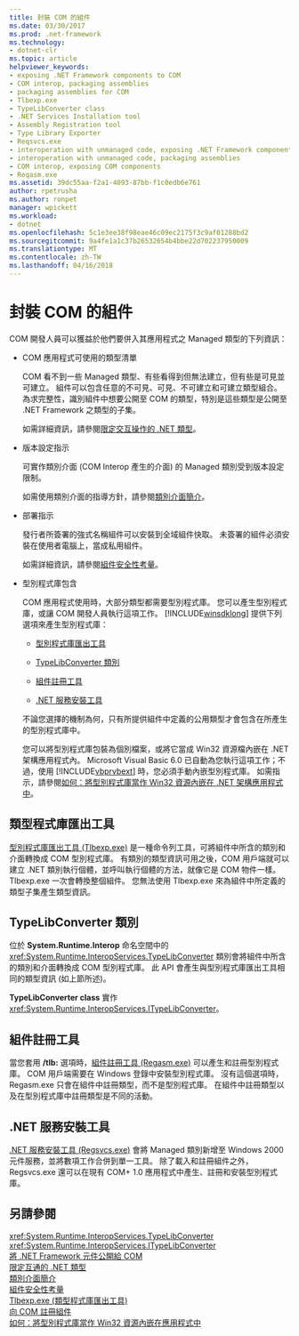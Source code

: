 ```yaml
---
title: 封裝 COM 的組件
ms.date: 03/30/2017
ms.prod: .net-framework
ms.technology:
- dotnet-clr
ms.topic: article
helpviewer_keywords:
- exposing .NET Framework components to COM
- COM interop, packaging assemblies
- packaging assemblies for COM
- Tlbexp.exe
- TypeLibConverter class
- .NET Services Installation tool
- Assembly Registration tool
- Type Library Exporter
- Reqsvcs.exe
- interoperation with unmanaged code, exposing .NET Framework components
- interoperation with unmanaged code, packaging assemblies
- COM interop, exposing COM components
- Reqasm.exe
ms.assetid: 39dc55aa-f2a1-4093-87bb-f1c0edb6e761
author: rpetrusha
ms.author: ronpet
manager: wpickett
ms.workload:
- dotnet
ms.openlocfilehash: 5c1e3ee38f98eae46c09ec2175f3c9af01288bd2
ms.sourcegitcommit: 9a4fe1a1c37b26532654b4bbe22d702237950009
ms.translationtype: MT
ms.contentlocale: zh-TW
ms.lasthandoff: 04/16/2018
---
```

# <a name="packaging-an-assembly-for-com"></a>封裝 COM 的組件
COM 開發人員可以獲益於他們要併入其應用程式之 Managed 類型的下列資訊：  
  
-   COM 應用程式可使用的類型清單  
  
     COM 看不到一些 Managed 類型、有些看得到但無法建立，但有些是可見並可建立。 組件可以包含任意的不可見、可見、不可建立和可建立類型組合。 為求完整性，識別組件中想要公開至 COM 的類型，特別是這些類型是公開至 .NET Framework 之類型的子集。  
  
     如需詳細資訊，請參閱[限定交互操作的 .NET 類型](qualifying-net-types-for-interoperation.md)。  
  
-   版本設定指示  
  
     可實作類別介面 (COM Interop 產生的介面) 的 Managed 類別受到版本設定限制。  
  
     如需使用類別介面的指導方針，請參閱[類別介面簡介](com-callable-wrapper.md#introducing-the-class-interface)。  
  
-   部署指示  
  
     發行者所簽署的強式名稱組件可以安裝到全域組件快取。 未簽署的組件必須安裝在使用者電腦上，當成私用組件。  
  
     如需詳細資訊，請參閱[組件安全性考量](../app-domains/assembly-security-considerations.md)。  
  
-   型別程式庫包含  
  
     COM 應用程式使用時，大部分類型都需要型別程式庫。 您可以產生型別程式庫，或讓 COM 開發人員執行這項工作。 [!INCLUDE[winsdklong](../../../includes/winsdklong-md.md)] 提供下列選項來產生型別程式庫：  
  
    -   [型別程式庫匯出工具](#cpconpackagingassemblyforcomanchor1)  
  
    -   [TypeLibConverter 類別](#cpconpackagingassemblyforcomanchor2)  
  
    -   [組件註冊工具](#cpconpackagingassemblyforcomanchor3)  
  
    -   [.NET 服務安裝工具](#cpconpackagingassemblyforcomanchor4)  
  
     不論您選擇的機制為何，只有所提供組件中定義的公用類型才會包含在所產生的型別程式庫中。  
  
     您可以將型別程式庫包裝為個別檔案，或將它當成 Win32 資源檔內嵌在 .NET 架構應用程式內。 Microsoft Visual Basic 6.0 已自動為您執行這項工作；不過，使用 [!INCLUDE[vbprvbext](../../../includes/vbprvbext-md.md)] 時，您必須手動內嵌型別程式庫。 如需指示，請參閱[如何：將型別程式庫當作 Win32 資源內嵌在 .NET 架構應用程式中](https://msdn.microsoft.com/library/c97b4b8c-2ab7-4ac7-8fc8-0ba5c5d59c44(v=vs.100))。  
  
<a name="cpconpackagingassemblyforcomanchor1"></a>   
## <a name="type-library-exporter"></a>類型程式庫匯出工具  
 [型別程式庫匯出工具 (Tlbexp.exe)](../tools/tlbexp-exe-type-library-exporter.md) 是一種命令列工具，可將組件中所含的類別和介面轉換成 COM 型別程式庫。 有類別的類型資訊可用之後，COM 用戶端就可以建立 .NET 類別執行個體，並呼叫執行個體的方法，就像它是 COM 物件一樣。 Tlbexp.exe 一次會轉換整個組件。 您無法使用 Tlbexp.exe 來為組件中所定義的類型子集產生類型資訊。  
  
<a name="cpconpackagingassemblyforcomanchor2"></a>   
## <a name="typelibconverter-class"></a>TypeLibConverter 類別  
 位於 **System.Runtime.Interop** 命名空間中的 <xref:System.Runtime.InteropServices.TypeLibConverter> 類別會將組件中所含的類別和介面轉換成 COM 型別程式庫。 此 API 會產生與型別程式庫匯出工具相同的類型資訊 (如上節所述)。  
  
 **TypeLibConverter class** 實作 <xref:System.Runtime.InteropServices.ITypeLibConverter>。  
  
<a name="cpconpackagingassemblyforcomanchor3"></a>   
## <a name="assembly-registration-tool"></a>組件註冊工具  
 當您套用 **/tlb:** 選項時，[組件註冊工具 (Regasm.exe)](../tools/regasm-exe-assembly-registration-tool.md) 可以產生和註冊型別程式庫。 COM 用戶端需要在 Windows 登錄中安裝型別程式庫。 沒有這個選項時，Regasm.exe 只會在組件中註冊類型，而不是型別程式庫。 在組件中註冊類型以及在型別程式庫中註冊類型是不同的活動。  
  
<a name="cpconpackagingassemblyforcomanchor4"></a>   
## <a name="net-services-installation-tool"></a>.NET 服務安裝工具  
 [.NET 服務安裝工具 (Regsvcs.exe)](../tools/regsvcs-exe-net-services-installation-tool.md) 會將 Managed 類別新增至 Windows 2000 元件服務，並將數項工作合併到單一工具。 除了載入和註冊組件之外，Regsvcs.exe 還可以在現有 COM+ 1.0 應用程式中產生、註冊和安裝型別程式庫。  
  
## <a name="see-also"></a>另請參閱  
 <xref:System.Runtime.InteropServices.TypeLibConverter>  
 <xref:System.Runtime.InteropServices.ITypeLibConverter>  
 [將 .NET Framework 元件公開給 COM](exposing-dotnet-components-to-com.md)  
 [限定互通的 .NET 類型](qualifying-net-types-for-interoperation.md)  
 [類別介面簡介](com-callable-wrapper.md#introducing-the-class-interface)  
 [組件安全性考量](../app-domains/assembly-security-considerations.md)  
 [Tlbexp.exe (類型程式庫匯出工具)](../tools/tlbexp-exe-type-library-exporter.md)  
 [向 COM 註冊組件](registering-assemblies-with-com.md)  
 [如何：將型別程式庫當作 Win32 資源內嵌在應用程式中](https://msdn.microsoft.com/library/c97b4b8c-2ab7-4ac7-8fc8-0ba5c5d59c44(v=vs.100))
